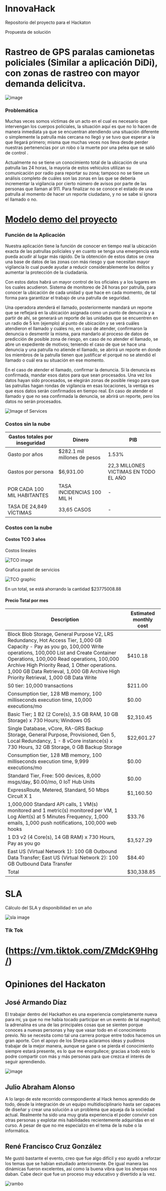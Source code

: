 # InnovaHack
Repositorio del proyecto para el Hackaton

Propuesta de solución

# Rastreo de GPS paralas camionetas policiales (Similar a aplicación DiDi), con zonas de rastreo con mayor demanda delicitva. 

![image](https://user-images.githubusercontent.com/86864682/127743010-4abfb2cb-2f4f-4d2e-9af0-b55c41a2e1b0.png)


### Problemática
 Muchas veces somos víctimas de un acto en el cual es necesario que intervengan los cuerpos policiales, la situación aquí es que no lo hacen de manera inmediata ya que se encuentran atendiendo una situación diferente o simplemente la patrulla más cercana no llegó y se tuvo que esperar a la que llegará primero; misma que muchas veces nos lleva desde perder nuestras pertenencias por un robo o la muerte por una pelea que se salió de control .

Actualmente no se tiene un conocimiento total de la ubicación de una patrulla las 24 horas, la mayoria de estos vehiculos utilizan su comunicación por radio para reportar su zona; tampoco no se tiene un análisis completo de cuáles son las zonas en las que se debería incrementar la vigilancia por cierto número de avisos por parte de las personas que llaman al 911. Para finalizar no se conoce el estado de una patrulla al momento de hacer un reporte ciudadano, y no se sabe si ignora el llamado o no.

# [Modelo demo del proyecto](http://ia-police.azurewebsites.net/)

### Función de la Aplicación
  
Nuestra aplicación tiene la función de conocer en tiempo real la ubicación exacta de las patrullas policiales y en cuanto se tenga una emergencia esta pueda acudir al lugar más rápido. De la obtención de estos datos se crea una base de datos de las zonas con más riesgo y que necesitan mayor vigilancia lo cual puede ayudar a reducir considerablemente los delitos y aumentar la protección de la ciudadanía.
 
Con estos datos habrá un mayor control de los oficiales y a los lugares en los cuales acudieron. Sistema de monitoreo de 24 horas por patrulla, para conocer la ubicación de cada unidad y que hace en cada momento, de tal forma para garantizar el trabajo de una patrulla de seguridad. 
 
Una operadora atenderá el llamado, posteriormente mandará un reporte que se reflejará en la ubicación asignada como un punto de denuncia y a partir de ahí, se generará un reporte de las unidades que se encuentren en un radio de 5 km (ejemplo) al punto de ubicación y se verá cuáles atendieron el llamado y cuáles no, en caso de atender, confirmaron la denuncia o desmentir la misma, para mandarlo al proceso de datos de predicción de posible zona de riesgo, en caso de no atender el llamado, se abre un expediente de motivos; teniendo el caso de que se hace una denuncia y una patrulla no atiende el llamado, se abrirá un reporte en donde los miembros de la patrulla tienen que justificar el porqué no se atendió el llamado o cuál era su situación en ese momento.
 
En el caso de atender el llamado, confirmar la denuncia. Si la denuncia es confirmada, mandar esos datos para que sean procesados. Una vez los datos hayan sido procesados, se elegirán zonas de posible riesgo para que las patrullas hagan rondas de vigilancia en esas locaciones, la ventaja es que esos datos serán confirmados en tiempo real.
En caso de atender el llamado y que no sea confirmada la denuncia, se abrirá un reporte, pero los datos no serán procesados.

![Image of Services](https://github.com/Rene-Cruz/InnovaHack/blob/main/img/diagrama.jpg)

### Costos sin la nube

| Gastos totales por inseguridad | Dinero | PIB |
| ------------------------------ | ------ | --- |
| Gasto por años  | $282.1 mil millones de pesos | 1.53%|
| Gastos por persona | $6,931.00 | 22,3 MILLONES VICTIMAS EN TODO EL AÑO |
| POR CADA 100 MIL HABITANTES | TASA INCIDENCIAS 100 MIL H | - |
| TASA DE 24,849 VÍCTIMAS | 33,65 CASOS | - |


### Costos con la nube

#### Costos TCO 3 años
Costos lineales


![TCO image](https://github.com/Rene-Cruz/InnovaHack/blob/main/img/diagramaTCO.jpg)

Grafica pastel de servicios


![TCO graphic](https://github.com/Rene-Cruz/InnovaHack/blob/main/img/graficaPastel.jpg)

En un total, se está ahorrando la cantidad $23775008.88

#### Precio Total por mes
| Description | Estimated monthly cost |
|-----------|--------------|
| Block Blob Storage, General Purpose V2, LRS Redundancy, Hot Access Tier, 1,000 GB Capacity - Pay as you go, 100,000 Write operations, 100,000 List and Create Container Operations, 100,000 Read operations, 100,000 Archive High Priority Read, 1 Other operations. 1,000 GB Data Retrieval, 1,000 GB Archive High Priority Retrieval, 1,000 GB Data Write | $410.18 |
| S0 tier: 10,000 transactions | $211.00 |
| Consumption tier, 128 MB memory, 100 milliseconds execution time, 10,000 executions/mo | $0.00 |
| Basic Tier; 1 B2 (2 Core(s), 3.5 GB RAM, 10 GB Storage) x 730 Hours; Windows OS | $2,310.45 |
| Single Database, vCore, RA-GRS Backup Storage, General Purpose, Provisioned, Gen 5, Local Redundancy, 1 - 8 vCore instance(s) x 730 Hours, 32 GB Storage, 0 GB Backup Storage | $22,601.27 |
| Consumption tier, 128 MB memory, 100 milliseconds execution time, 9,999 executions/mo | $0.00 |
| Standard Tier, Free: 500 devices, 8,000 msgs/day, $0.00/mo, 0 IoT Hub Units | $0.00 |
| ExpressRoute, Metered, Standard, 50 Mbps Circuit X 1 | $1,160.50 |
| 1,000,000 Standard API calls, 1 VM(s) monitored and 1 metric(s) monitored per VM, 1 Log Alert(s) at 5 Minutes Frequency, 1,000 emails, 1,000 push notifications, 100,000 web hooks | $33.76 |
| 1 D3 v2 (4 Core(s), 14 GB RAM) x 730 Hours, Pay as you go | $3,527.29 |
| East US (Virtual Network 1): 100 GB Outbound Data Transfer; East US (Virtual Network 2): 100 GB Outbound Data Transfer | $84.40 |
| Total | $30,338.85 | 

# SLA 

Cálculo del SLA y disponibilidad en un año

![sla image](https://github.com/Rene-Cruz/InnovaHack/blob/main/img/sla.jpg)


### Tik Tok
# (https://vm.tiktok.com/ZMdcK9Hhg/)

# Opiniones del Hackaton

## José Armando Díaz
El trabajar dentro del Hackathon es una experiencia completamente nueva para mí, ya que no me había tocado participar en un evento de tal magnitud; la adrenalina es una de las principales cosas que se sienten porque conoces a nuevas personas y hay que vasar todo en el conocimiento previo. No se necesita como tal una carrera porque entre todos hacemos un gran aporte.
Con el apoyo de los Sherpa aclaramos ideas y pudimos trabajar de la mejor manera, aunque se gane o se pierda el conocimiento siempre estará presente, es lo que me enorgullece; gracias a todo esto lo podre compartir con más y más personas para que crezca el interés de seguir aprendiendo.

![image](https://user-images.githubusercontent.com/86864682/127774219-b3306cfe-a228-47f1-bbce-63c6c7eb9eee.png)


## Julio Abraham Alonso

A lo largo de este recorrido correspondiente al Hack hemos aprendido de todo, desde la integración de un equipo multidisciplinario hasta ser capaces de diseñar y crear una solución a un problema que aqueja da la sociedad actual. Realmente ha sido una muy grata experiencia el poder convivir con otras personas y explotar mis habilidades recientemente adquiridas en el curso. A pesar de que no me especializo en el tema de la nube o la informática.

## René Francisco Cruz González
Me gustó bastante el evento, creo que fue algo difícil y eso ayudó a reforzar los temas que se habían estudiado anteriormente. De igual manera las dinámicas fueron excelentes, así como la buena vibra que los sherpas nos daban. Cabe decir que fue un proceso muy educativo y divertido a la vez.

![rambo](https://github.com/Rene-Cruz/InnovaHack/blob/main/img/rambolike.jpg)

